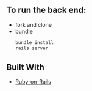 ## To run the back end:
* fork and clone 
* bundle
  ```sh
  bundle install
  rails server
  ```


## Built With

* [Ruby-on-Rails](https://rubyonrails.org/)

